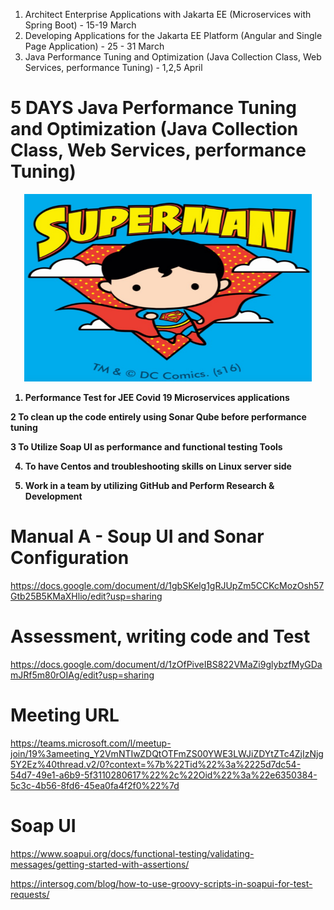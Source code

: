 1. Architect Enterprise Applications with Jakarta EE (Microservices with Spring Boot) - 15-19 March
2. Developing Applications for the Jakarta EE Platform (Angular and Single Page Application)  - 25 - 31 March
3. Java Performance Tuning and Optimization (Java Collection Class, Web Services, performance Tuning) - 1,2,5 April

# 5 DAYS Java Performance Tuning and Optimization (Java Collection Class, Web Services, performance Tuning)

<p align="center">

  <img width="460" height="300" src="/pic/superman.png">
</p>

<b>



1) Performance Test for JEE Covid 19 Microservices applications 	
					
2 To clean up the code entirely using Sonar Qube before performance tuning  
			
3 To Utilize Soap UI as performance and functional testing Tools
				
4) To have Centos and troubleshooting skills on Linux server side

5) Work in a team by utilizing GitHub and Perform Research & Development		

</b>

# Manual A - Soup UI and Sonar Configuration
https://docs.google.com/document/d/1gbSKelg1gRJUpZm5CCKcMozOsh57Gtb25B5KMaXHlio/edit?usp=sharing

# Assessment, writing code and Test 
https://docs.google.com/document/d/1zOfPiveIBS822VMaZi9glybzfMyGDamJRf5m80rOIAg/edit?usp=sharing

# Meeting URL
https://teams.microsoft.com/l/meetup-join/19%3ameeting_Y2VmNTIwZDQtOTFmZS00YWE3LWJiZDYtZTc4ZjIzNjg5Y2Ez%40thread.v2/0?context=%7b%22Tid%22%3a%2225d7dc54-54d7-49e1-a6b9-5f3110280617%22%2c%22Oid%22%3a%22e6350384-5c3c-4b56-8fd6-45ea0fa4f2f0%22%7d

# Soap UI
https://www.soapui.org/docs/functional-testing/validating-messages/getting-started-with-assertions/

https://intersog.com/blog/how-to-use-groovy-scripts-in-soapui-for-test-requests/
